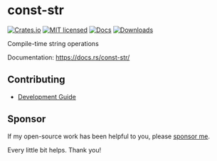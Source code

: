 # const-str

[![Crates.io][crates-badge]][crates-url]
[![MIT licensed][mit-badge]][mit-url]
[![Docs][docs-badge]][docs-url]
[![Downloads]][downloads]

[crates-badge]: https://img.shields.io/crates/v/const-str.svg
[crates-url]: https://crates.io/crates/const-str
[mit-badge]: https://img.shields.io/badge/license-MIT-blue.svg
[mit-url]: ./LICENSE
[docs-badge]: https://docs.rs/const-str/badge.svg
[docs-url]: https://docs.rs/const-str/
[downloads]: https://img.shields.io/crates/d/const-str

Compile-time string operations

Documentation: <https://docs.rs/const-str/>

## Contributing

+ [Development Guide](./CONTRIBUTING.md)

## Sponsor

If my open-source work has been helpful to you, please [sponsor me](https://github.com/Nugine#sponsor).

Every little bit helps. Thank you!
